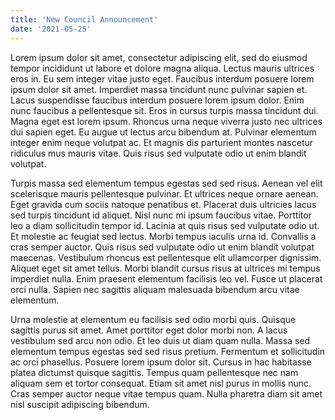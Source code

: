 ```yaml
---
title: 'New Council Announcement'
date: '2021-05-25'
---
```


Lorem ipsum dolor sit amet, consectetur adipiscing elit, sed do eiusmod tempor incididunt ut labore et dolore magna aliqua. Lectus mauris ultrices eros in. Eu sem integer vitae justo eget. Faucibus interdum posuere lorem ipsum dolor sit amet. Imperdiet massa tincidunt nunc pulvinar sapien et. Lacus suspendisse faucibus interdum posuere lorem ipsum dolor. Enim nunc faucibus a pellentesque sit. Eros in cursus turpis massa tincidunt dui. Magna eget est lorem ipsum. Rhoncus urna neque viverra justo nec ultrices dui sapien eget. Eu augue ut lectus arcu bibendum at. Pulvinar elementum integer enim neque volutpat ac. Et magnis dis parturient montes nascetur ridiculus mus mauris vitae. Quis risus sed vulputate odio ut enim blandit volutpat.

Turpis massa sed elementum tempus egestas sed sed risus. Aenean vel elit scelerisque mauris pellentesque pulvinar. Et ultrices neque ornare aenean. Eget gravida cum sociis natoque penatibus et. Placerat duis ultricies lacus sed turpis tincidunt id aliquet. Nisl nunc mi ipsum faucibus vitae. Porttitor leo a diam sollicitudin tempor id. Lacinia at quis risus sed vulputate odio ut. Et molestie ac feugiat sed lectus. Morbi tempus iaculis urna id. Convallis a cras semper auctor. Quis risus sed vulputate odio ut enim blandit volutpat maecenas. Vestibulum rhoncus est pellentesque elit ullamcorper dignissim. Aliquet eget sit amet tellus. Morbi blandit cursus risus at ultrices mi tempus imperdiet nulla. Enim praesent elementum facilisis leo vel. Fusce ut placerat orci nulla. Sapien nec sagittis aliquam malesuada bibendum arcu vitae elementum.

Urna molestie at elementum eu facilisis sed odio morbi quis. Quisque sagittis purus sit amet. Amet porttitor eget dolor morbi non. A lacus vestibulum sed arcu non odio. Et leo duis ut diam quam nulla. Massa sed elementum tempus egestas sed sed risus pretium. Fermentum et sollicitudin ac orci phasellus. Posuere lorem ipsum dolor sit. Cursus in hac habitasse platea dictumst quisque sagittis. Tempus quam pellentesque nec nam aliquam sem et tortor consequat. Etiam sit amet nisl purus in mollis nunc. Cras semper auctor neque vitae tempus quam. Nulla pharetra diam sit amet nisl suscipit adipiscing bibendum.

